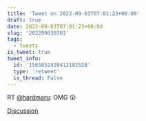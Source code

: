 ```yaml
---
title: 'Tweet on 2022-09-03T07:01:23+00:00'
draft: true
date: 2022-09-03T07:01:23+00:00
slug: '202209030701'
tags:
  - tweets
is_tweet: true
tweet_info:
  id: '1565852420412182528'
  type: 'retweet'
  is_thread: False
---
```




RT [@hardmaru](https://x.com/hardmaru): OMG 😲

[Discussion](https://x.com/sytelus/status/1565852420412182528)
